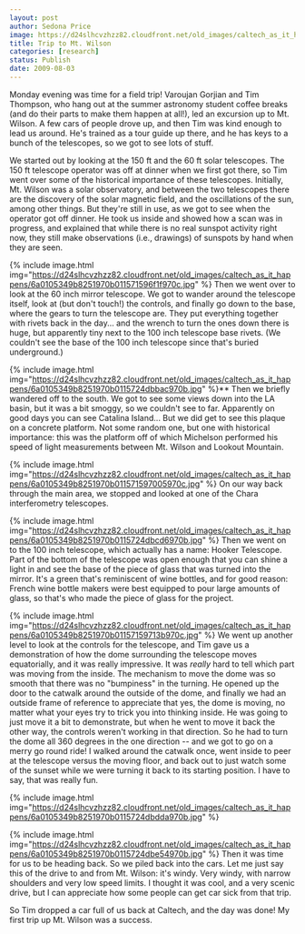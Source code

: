 ```yaml
---
layout: post
author: Sedona Price
image: https://d24slhcvzhzz82.cloudfront.net/old_images/caltech_as_it_happens/6a0105349b8251970b0115724dba8c970b.jpg
title: Trip to Mt. Wilson
categories: [research]
status: Publish
date: 2009-08-03
---
```



Monday evening was time for a field trip! Varoujan Gorjian and Tim Thompson, who hang out at the summer astronomy student coffee breaks (and do their parts to make them happen at all!), led an excursion up to Mt. Wilson. A few cars of people drove up, and then Tim was kind enough to lead us around. He's trained as a tour guide up there, and he has keys to a bunch of the telescopes, so we got to see lots of stuff.

We started out by looking at the 150 ft and the 60 ft solar telescopes. The 150 ft telescope operator was off at dinner when we first got there, so Tim went over some of the historical importance of these telescopes. Initially, Mt. Wilson was a solar observatory, and between the two telescopes there are the discovery of the solar magnetic field, and the oscillations of the sun, among other things. But they're still in use, as we got to see when the operator got off dinner. He took us inside and showed how a scan was in progress, and explained that while there is no real sunspot activity right now, they still make observations (i.e., drawings) of sunspots by hand when they are seen.


{% include image.html img="https://d24slhcvzhzz82.cloudfront.net/old_images/caltech_as_it_happens/6a0105349b8251970b011571596f1f970c.jpg" %}
Then we went over to look at the 60 inch mirror telescope. We got to wander around the telescope itself, look at (but don't touch!) the controls, and finally go down to the base, where the gears to turn the telescope are. They put everything together with rivets back in the day... and the wrench to turn the ones down there is huge, but apparently tiny next to the 100 inch telescope base rivets. (We couldn't see the base of the 100 inch telescope since that's buried underground.)


{% include image.html img="https://d24slhcvzhzz82.cloudfront.net/old_images/caltech_as_it_happens/6a0105349b8251970b0115724dbbac970b.jpg" %}**
Then we briefly wandered off to the south. We got to see some views down into the LA basin, but it was a bit smoggy, so we couldn't see to far. Apparently on good days you can see Catalina Island... But we did get to see this plaque on a concrete platform. Not some random one, but one with historical importance: this was the platform off of which Michelson performed his speed of light measurements between Mt. Wilson and Lookout Mountain.


{% include image.html img="https://d24slhcvzhzz82.cloudfront.net/old_images/caltech_as_it_happens/6a0105349b8251970b011571597005970c.jpg" %}
On our way back through the main area, we stopped and looked at one of the Chara interferometry telescopes.


{% include image.html img="https://d24slhcvzhzz82.cloudfront.net/old_images/caltech_as_it_happens/6a0105349b8251970b0115724dbcd6970b.jpg" %}
Then we went on to the 100 inch telescope, which actually has a name: Hooker Telescope. Part of the bottom of the telescope was open enough that you can shine a light in and see the base of the piece of glass that was turned into the mirror. It's a green that's reminiscent of wine bottles, and for good reason: French wine bottle makers were best equipped to pour large amounts of glass, so that's who made the piece of glass for the project.


{% include image.html img="https://d24slhcvzhzz82.cloudfront.net/old_images/caltech_as_it_happens/6a0105349b8251970b01157159713b970c.jpg" %}
We went up another level to look at the controls for the telescope, and Tim gave us a demonstration of how the dome surrounding the telescope moves equatorially, and it was really impressive. It was *really* hard to tell which part was moving from the inside. The mechanism to move the dome was so smooth that there was no "bumpiness" in the turning. He opened up the door to the catwalk around the outside of the dome, and finally we had an outside frame of reference to appreciate that yes, the dome is moving, no matter what your eyes try to trick you into thinking inside. He was going to just move it a bit to demonstrate, but when he went to move it back the other way, the controls weren't working in that direction. So he had to turn the dome all 360 degrees in the one direction -- and we got to go on a merry go round ride! I walked around the catwalk once, went inside to peer at the telescope versus the moving floor, and back out to just watch some of the sunset while we were turning it back to its starting position. I have to say, that was really fun.


{% include image.html img="https://d24slhcvzhzz82.cloudfront.net/old_images/caltech_as_it_happens/6a0105349b8251970b0115724dbdda970b.jpg" %}

{% include image.html img="https://d24slhcvzhzz82.cloudfront.net/old_images/caltech_as_it_happens/6a0105349b8251970b0115724dbe54970b.jpg" %}
Then it was time for us to be heading back. So we piled back into the cars. Let me just say this of the drive to and from Mt. Wilson: it's windy. Very windy, with narrow shoulders and very low speed limits. I thought it was cool, and a very scenic drive, but I can appreciate how some people can get car sick from that trip.

So Tim dropped a car full of us back at Caltech, and the day was done! My first trip up Mt. Wilson was a success.

